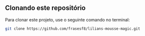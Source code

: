 ## Clonando este repositório

Para clonar este projeto, use o seguinte comando no terminal:

```bash
git clone https://github.com/frasesf8/lilians-mousse-magic.git
